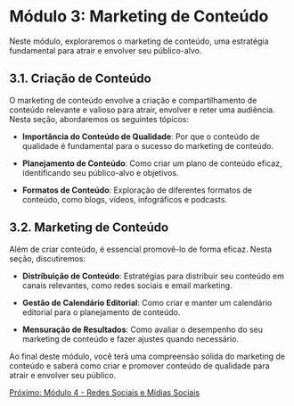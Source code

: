 # Módulo 3: Marketing de Conteúdo

Neste módulo, exploraremos o marketing de conteúdo, uma estratégia fundamental para atrair e envolver seu público-alvo.

## 3.1. Criação de Conteúdo

O marketing de conteúdo envolve a criação e compartilhamento de conteúdo relevante e valioso para atrair, envolver e reter uma audiência. Nesta seção, abordaremos os seguintes tópicos:

- **Importância do Conteúdo de Qualidade**: Por que o conteúdo de qualidade é fundamental para o sucesso do marketing de conteúdo.

- **Planejamento de Conteúdo**: Como criar um plano de conteúdo eficaz, identificando seu público-alvo e objetivos.

- **Formatos de Conteúdo**: Exploração de diferentes formatos de conteúdo, como blogs, vídeos, infográficos e podcasts.

## 3.2. Marketing de Conteúdo

Além de criar conteúdo, é essencial promovê-lo de forma eficaz. Nesta seção, discutiremos:

- **Distribuição de Conteúdo**: Estratégias para distribuir seu conteúdo em canais relevantes, como redes sociais e email marketing.

- **Gestão de Calendário Editorial**: Como criar e manter um calendário editorial para o planejamento de conteúdo.

- **Mensuração de Resultados**: Como avaliar o desempenho do seu marketing de conteúdo e fazer ajustes quando necessário.

Ao final deste módulo, você terá uma compreensão sólida do marketing de conteúdo e saberá como criar e promover conteúdo de qualidade para atrair e envolver seu público.

[Próximo: Módulo 4 - Redes Sociais e Mídias Sociais](modulo-4-redes-sociais-e-midias-sociais.md)
